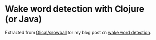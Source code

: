 # Wake word detection with Clojure (or Java)

Extracted from [Olical/snowball][snowball] for my blog post on [wake word detection][post].

[snowball]: https://github.com/Olical/snowball
[post]: https://oli.me.uk/2018-10-12-wake-word-detection-with-clojure-or-java/
